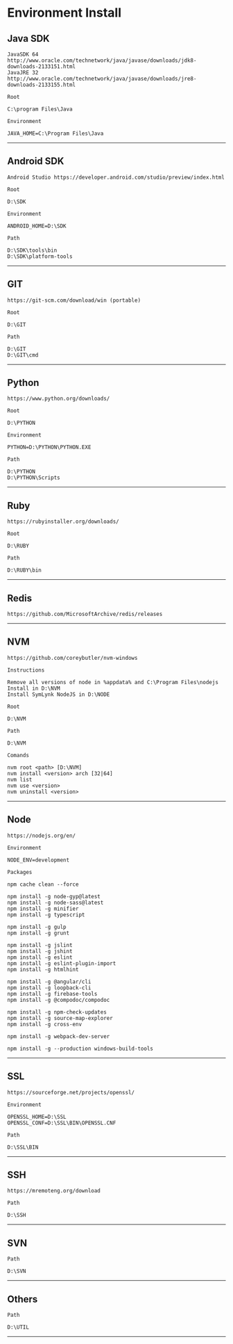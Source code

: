 # Environment Install

**Java SDK**
---

    JavaSDK 64 http://www.oracle.com/technetwork/java/javase/downloads/jdk8-downloads-2133151.html
    JavaJRE 32 http://www.oracle.com/technetwork/java/javase/downloads/jre8-downloads-2133155.html

    Root
    
    C:\program Files\Java

    Environment

    JAVA_HOME=C:\Program Files\Java

----
**Android SDK**
---

    Android Studio https://developer.android.com/studio/preview/index.html

    Root
    
    D:\SDK

    Environment

    ANDROID_HOME=D:\SDK

    Path

    D:\SDK\tools\bin
    D:\SDK\platform-tools

----
**GIT**
---

    https://git-scm.com/download/win (portable)

    Root
    
    D:\GIT

    Path

    D:\GIT
    D:\GIT\cmd

----
**Python**
---

    https://www.python.org/downloads/
	
    Root
    
    D:\PYTHON

    Environment

    PYTHON=D:\PYTHON\PYTHON.EXE

    Path

    D:\PYTHON
    D:\PYTHON\Scripts
	
----
**Ruby**
---

    https://rubyinstaller.org/downloads/
	
    Root
    
    D:\RUBY

    Path

    D:\RUBY\bin
	
----
**Redis**
---

    https://github.com/MicrosoftArchive/redis/releases
    
----
**NVM**
---

    https://github.com/coreybutler/nvm-windows

    Instructions
    
    Remove all versions of node in %appdata% and C:\Program Files\nodejs
    Install in D:\NVM
    Install SymLynk NodeJS in D:\NODE

    Root
    
    D:\NVM
    
    Path

    D:\NVM
        
    Comands
    
    nvm root <path> [D:\NVM]
    nvm install <version> arch [32|64]
    nvm list
    nvm use <version>
    nvm uninstall <version>

----
**Node**
---

    https://nodejs.org/en/

    Environment

    NODE_ENV=development

    Packages

    npm cache clean --force
    
    npm install -g node-gyp@latest
    npm install -g node-sass@latest
    npm install -g minifier
    npm install -g typescript
    
    npm install -g gulp
    npm install -g grunt
    
    npm install -g jslint
    npm install -g jshint
    npm install -g eslint
    npm install -g eslint-plugin-import
    npm install -g htmlhint
        
    npm install -g @angular/cli
    npm install -g loopback-cli
    npm install -g firebase-tools
    npm install -g @compodoc/compodoc
        
    npm install -g npm-check-updates
    npm install -g source-map-explorer
    npm install -g cross-env
    
    npm install -g webpack-dev-server
    
    npm install -g --production windows-build-tools

----
**SSL**
---

    https://sourceforge.net/projects/openssl/

    Environment

    OPENSSL_HOME=D:\SSL
    OPENSSL_CONF=D:\SSL\BIN\OPENSSL.CNF

    Path

    D:\SSL\BIN

----
**SSH**
---

    https://mremoteng.org/download

    Path

    D:\SSH

----
**SVN**
---

    Path

    D:\SVN

----
**Others**
---

    Path

    D:\UTIL

----
